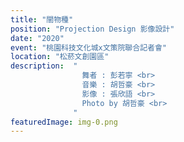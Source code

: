 ```yaml
---
title: "闇物種"
position: "Projection Design 影像設計"
date: "2020"
event: "桃園科技文化城x文策院聯合記者會"
location: "松菸文創園區"
description:  "
                舞者 : 彭若寧 <br>
                音樂 : 胡哲豪 <br>
                影像 : 張欣語 <br>
                Photo by 胡哲豪 <br>
              "
featuredImage: img-0.png
---
```

